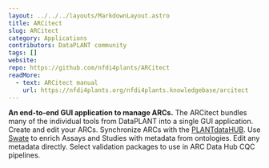 ```yaml
---
layout: ../../../layouts/MarkdownLayout.astro
title: ARCitect
slug: ARCitect
category: Applications
contributors: DataPLANT community
tags: []
website:
repo: https://github.com/nfdi4plants/ARCitect
readMore: 
  - text: ARCitect manual
    url: https://nfdi4plants.org/nfdi4plants.knowledgebase/arcitect
---
```


**An end-to-end GUI application to manage ARCs.** The ARCitect bundles many of the individual tools from DataPLANT into a single GUI application.
Create and edit your ARCs.
Synchronize ARCs with the [PLANTdataHUB](#PLANTdataHUB).
Use [Swate](#Swate) to enrich Assays and Studies with metadata from ontologies.
Edit any metadata directly.
Select validation packages to use in ARC Data Hub CQC pipelines.
